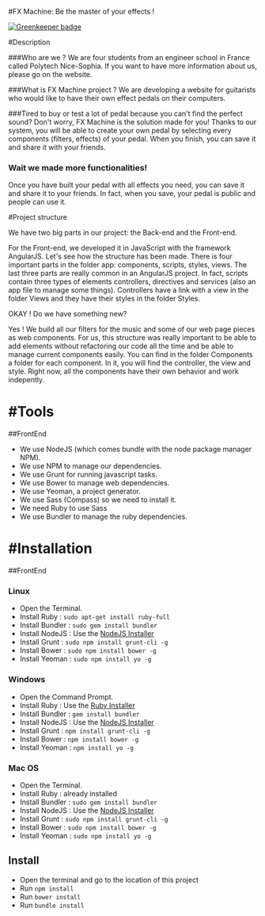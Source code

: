 
#FX Machine: Be the master of your effects !

[![Greenkeeper badge](https://badges.greenkeeper.io/GuillaumeRahbari/FXMachine.svg)](https://greenkeeper.io/)

#Description

###Who are we ?
We are four students from an engineer school in France called Polytech Nice-Sophia. If you want to have more information about us, please go on the website.

###What is FX Machine project ?
We are developing a website for guitarists who would like to have their own effect pedals on
their computers. 

###Tired to buy or test a lot of pedal because you can't find the perfect sound?
 Don't worry, FX Machine is the solution made for you! Thanks to our system, you will be able to
create your own pedal by selecting every components (filters, effects) of your pedal.
When you finish, you can save it and share it with your friends.

### Wait we made more functionalities!
 Once you have built your pedal with all effects you need, you can save it and share it to your
friends. In fact, when you save, your pedal is public and people can use it.

#Project structure

We have two big parts in our project: the Back-end and the Front-end. 

For the Front-end, we developed it in JavaScript with the framework AngularJS. Let's see how the structure has been made.
There is four important parts in the folder app: components, scripts, styles, views. The last three parts are really common in an AngularJS project. In fact, scripts contain three types of elements controllers, directives and services (also an app file to manage some things). Controllers have a link with a view in the folder Views and they have their styles in the folder Styles. 

OKAY ! Do we have something new?

Yes ! We build all our filters for the music and some of our web page pieces as web components. For us, this structure was really important to be able to add elements without refactoring our code all the time and be able to manage current components easily. You can find in the folder Components a folder for each component. In it, you will find the controller, the view and style. Right now, all the components have their own behavior and work indepently.


#Tools
=========
##FrontEnd

- We use NodeJS (which comes bundle with the node package manager NPM).
- We use NPM to manage our dependencies.
- We use Grunt for running javascript tasks.
- We use Bower to manage web dependencies.
- We use Yeoman, a project generator.
- We use Sass (Compass) so we need to install it.
- We need Ruby to use Sass
- We use Bundler to manage the ruby dependencies.

#Installation
=========
##FrontEnd
### Linux

- Open the Terminal.
- Install Ruby : `sudo apt-get install ruby-full`
- Install Bundler : `sudo gem install bundler`
- Install NodeJS : Use the [NodeJS Installer](https://nodejs.org/en/download/)
- Install Grunt : `sudo npm install grunt-cli -g`
- Install Bower : `sudo npm install bower -g`
- Install Yeoman : `sudo npm install yo -g`

### Windows

- Open the Command Prompt.
- Install Ruby : Use the [Ruby Installer](http://rubyinstaller.org/)
- Install Bundler : `gem install bundler`
- Install NodeJS : Use the [NodeJS Installer](https://nodejs.org/en/download/)
- Install Grunt : `npm install grunt-cli -g`
- Install Bower : `npm install bower -g`
- Install Yeoman : `npm install yo -g`

### Mac OS

- Open the Terminal.
- Install Ruby : already installed
- Install Bundler : `sudo gem install bundler`
- Install NodeJS : Use the [NodeJS Installer](https://nodejs.org/en/download/)
- Install Grunt : `sudo npm install grunt-cli -g`
- Install Bower : `sudo npm install bower -g`
- Install Yeoman : `sudo npm install yo -g`

## Install

- Open the terminal and go to the location of this project
- Run `npm install`
- Run `bower install`
- Run `bundle install`




